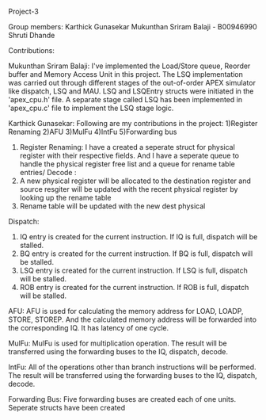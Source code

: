 Project-3

Group members:
Karthick Gunasekar
Mukunthan Sriram Balaji - B00946990
Shruti Dhande

Contributions:

Mukunthan Sriram Balaji:
I've implemented the Load/Store queue, Reorder buffer and Memory Access Unit in this project. The LSQ implementation was carried out through different stages of the out-of-order APEX simulator like dispatch, LSQ and MAU. LSQ and LSQEntry structs were initiated in the 'apex_cpu.h' file. A separate stage called LSQ has been implemented in 'apex_cpu.c' file to implement the LSQ stage logic.

Karthick Gunasekar:
Following are my contributions in the project:
1)Register Renaming
2)AFU
3)MulFu
4)IntFu
5)Forwarding bus

1) Register Renaming:
I have a created a seperate struct for physical register with their respective fields. And I have a seperate queue to handle the physical register free list and a queue for rename table entries/
Decode : 
1) A new physical register will be allocated to the destination register and source resgiter will be updated with the recent physical register by looking up the rename table
2) Rename table will be updated with the new dest physical 

Dispatch:
1) IQ entry is created for the current instruction. If IQ is full, dispatch will be stalled.
2) BQ entry is created for the current instruction. If BQ is full, dispatch will be stalled.
3) LSQ entry is created for the current instruction. If LSQ is full, dispatch will be stalled.
4) ROB entry is created for the current instruction. If ROB is full, dispatch will be stalled.

AFU:
AFU is used for calculating the memory address for LOAD, LOADP, STORE, STOREP. And the calculated memory address will be forwarded into the corresponding IQ. It has latency of one cycle.

MulFu:
MulFu is used for multiplication operation. The result will be transferred using the forwarding buses to the IQ, dispatch, decode.

IntFu:
All of the operations other than branch instructions will be performed. The result will be transferred using the forwarding buses to the IQ, dispatch, decode.

Forwarding Bus:
Five forwarding buses are created each of one units. Seperate structs have been created



